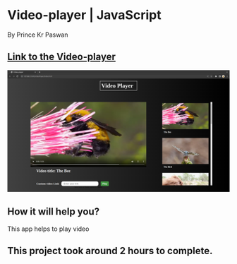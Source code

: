 

# Video-player | JavaScript

By Prince Kr Paswan

## [Link to the Video-player](https://theme-changer-p.netlify.app/)


![Completed Website](./Screenshot%20from%202022-12-04%2018-45-16.png)





## How it will help you?

This app helps to play video

## This project took around 2 hours to complete.